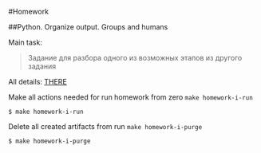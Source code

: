 #Homework

##Python. Organize output. Groups and humans

Main task:
>Задание для разбора одного из возможных этапов из другого задания

All details: [THERE](https://lms.ithillel.ua/groups/62de6dfc9aec6f42f8454737/homeworks/6335b49efce51d5fc33e9e9c)

Make all actions needed for run homework from zero `make homework-i-run`

```
$ make homework-i-run
```

Delete all created artifacts from run `make homework-i-purge`

```
$ make homework-i-purge
```